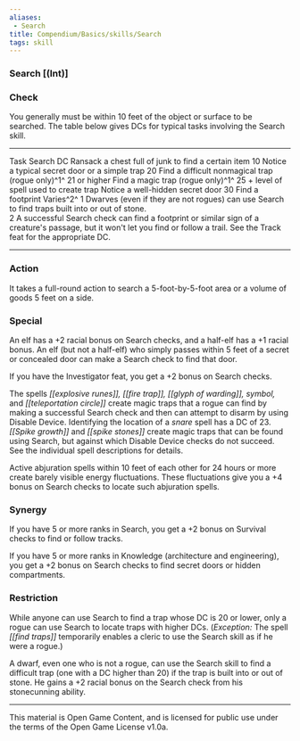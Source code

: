 ```yaml
---
aliases:
 - Search
title: Compendium/Basics/skills/Search
tags: skill
---
```

### Search [(Int)]

### Check
You generally must be within 10 feet of the object or surface
to be searched. The table below gives DCs for typical tasks involving
the Search skill.

  ----------------------------------------------------------------------------------------------------------------------------------------------------------------------------------- -----------------------------------------
  Task                                                                                                                                                                                Search DC
  Ransack a chest full of junk to find a certain item                                                                                                                                 10
  Notice a typical secret door or a simple trap                                                                                                                                       20
  Find a difficult nonmagical trap (rogue only)^1^                                                                                                                                    21 or higher
  Find a magic trap (rogue only)^1^                                                                                                                                                   25 + level of spell used to create trap
  Notice a well-hidden secret door                                                                                                                                                    30
  Find a footprint                                                                                                                                                                    Varies^2^
  1 Dwarves (even if they are not rogues) can use Search to find traps built into or out of stone.                                                                                    
  2 A successful Search check can find a footprint or similar sign of a creature's passage, but it won't let you find or follow a trail. See the Track feat for the appropriate DC.   
  ----------------------------------------------------------------------------------------------------------------------------------------------------------------------------------- -----------------------------------------

### Action
It takes a full-round action to search a 5-foot-by-5-foot
area or a volume of goods 5 feet on a side.

### Special
An elf has a +2 racial bonus on Search checks, and a
half-elf has a +1 racial bonus. An elf (but not a half-elf) who simply
passes within 5 feet of a secret or concealed door can make a Search
check to find that door.

If you have the Investigator feat, you get a +2 bonus on Search checks.

The spells *[[explosive runes]], [[fire trap]], [[glyph of warding]], symbol,* and
*[[teleportation circle]]* create magic traps that a rogue can find by
making a successful Search check and then can attempt to disarm by using
Disable Device. Identifying the location of a *snare* spell has a DC of
23. *[[Spike growth]]* and *[[spike stones]]* create magic traps that can be
found using Search, but against which Disable Device checks do not
succeed. See the individual spell descriptions for details.

Active abjuration spells within 10 feet of each other for 24 hours or
more create barely visible energy fluctuations. These fluctuations give
you a +4 bonus on Search checks to locate such abjuration spells.

### Synergy
If you have 5 or more ranks in Search, you get a +2 bonus
on Survival checks to find or follow tracks.

If you have 5 or more ranks in Knowledge (architecture and engineering),
you get a +2 bonus on Search checks to find secret doors or hidden
compartments.

### Restriction
While anyone can use Search to find a trap whose DC is
20 or lower, only a rogue can use Search to locate traps with higher
DCs. (*Exception:* The spell *[[find traps]]* temporarily enables a cleric
to use the Search skill as if he were a rogue.)

A dwarf, even one who is not a rogue, can use the Search skill to find a
difficult trap (one with a DC higher than 20) if the trap is built into
or out of stone. He gains a +2 racial bonus on the Search check from his
stonecunning ability.

---

This material is Open Game Content, and is licensed for public use under the terms of the Open Game License v1.0a.
